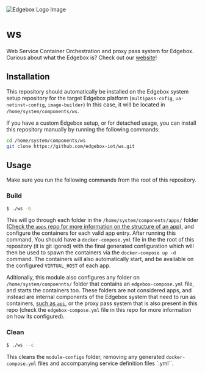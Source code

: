 ![Edgebox Logo Image](https://adm-listmonk.edgebox.io/uploads/logo_transparent_horizontal_300x100.png)
# ws

Web Service Container Orchestration and proxy pass system for Edgebox.
Curious about what the Edgebox is? Check out our [website](https://edgebox.io)!

## Installation

This repository should automatically be installed on the Edgebox system setup repository for the target Edgebox platform (`multipass-cofig`, `ua-netinst-config`, `image-builder`)
In this case, it will be located in `/home/system/components/ws`.

If you have a custom Edgebox setup, or for detached usage, you can install this repository manually by running the following commands:
```bash
cd /home/system/components/ws
git clone https://github.com/edgebox-iot/ws.git
```

## Usage

Make sure you run the following commands from the root of this repository.


### Build

```bash
$ ./ws -b
```

This will go through each folder in the `/home/system/components/apps/` folder ([Check the `apps` repo for more information on the structure of an app](https://github.com/edgebox-iot/apps)), and configure the containers for each valid app entry. 
After running this command, You should have a `docker-compose.yml` file in the the root of this repository (it is git igored) with the final generated configuration which will then be used to spawn the containers via the `docker-compose up -d` command.
The containers will also automatically start, and be available on the configured `VIRTUAL_HOST` of each app.

Aditionally, this module also configures any folder on `/home/system/compoennts/` folder that contains an `edgebox-compose.yml` file, and starts the containers too.
These folders are not considered apps, and instead are internal components of the Edgebox system that need to run as containers, [such as `api`](https://github.com/edgebox-iot/api), or the proxy pass system that is also present in this repo (check the `edgebox-compose.yml` file in this repo for more information on how its configured).

### Clean

```bash
$ ./ws --c
```

This cleans the `module-configs` folder, removing any generated `docker-compose.yml` files and accompanying service definition files `<appname>.yml``.
